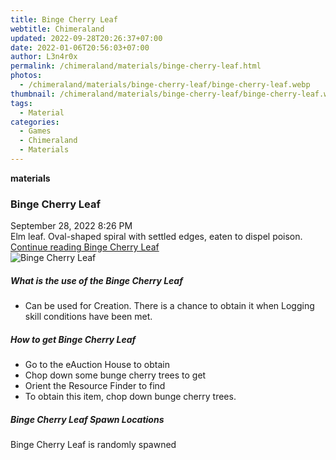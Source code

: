 ```yaml
---
title: Binge Cherry Leaf
webtitle: Chimeraland
updated: 2022-09-28T20:26:37+07:00
date: 2022-01-06T20:56:03+07:00
author: L3n4r0x
permalink: /chimeraland/materials/binge-cherry-leaf.html
photos:
  - /chimeraland/materials/binge-cherry-leaf/binge-cherry-leaf.webp
thumbnail: /chimeraland/materials/binge-cherry-leaf/binge-cherry-leaf.webp
tags:
  - Material
categories:
  - Games
  - Chimeraland
  - Materials
---
```


<section id="bootstrap-wrapper">
  <link
    rel="stylesheet"
    href="https://cdn.statically.io/gh/dimaslanjaka/Web-Manajemen/40ac3225/css/bootstrap-4.5-wrapper.css"
  />
  <div
    class="row g-0 border rounded overflow-hidden flex-md-row mb-4 shadow-sm position-relative"
  >
    <div class="col p-4 d-flex flex-column position-static">
      <strong class="d-inline-block mb-2 text-success">materials</strong>
      <h3 class="mb-0">Binge Cherry Leaf</h3>
      <div class="mb-1 text-muted">September 28, 2022 8:26 PM</div>
      <div class="mb-2 border p-1">
        Elm leaf. Oval-shaped spiral with settled edges, eaten to dispel poison.
      </div>
      <a href="#" class="stretched-link d-none"
        >Continue reading Binge Cherry Leaf</a
      >
    </div>
    <div class="col-auto d-none d-lg-block">
      <img
        src="/chimeraland/materials/binge-cherry-leaf/binge-cherry-leaf.webp"
        alt="Binge Cherry Leaf"
      />
    </div>
  </div>
  <div class="row">
    <div class="col-lg-6 col-12 mb-2">
      <div class="card">
        <div class="card-body">
          <h5 class="card-title">What is the use of the Binge Cherry Leaf</h5>
          <div class="card-text">
            <ul>
              <li>
                Can be used for Creation. There is a chance to obtain it when
                Logging skill conditions have been met.
              </li>
            </ul>
          </div>
        </div>
      </div>
    </div>
    <div class="col-lg-6 col-12 mb-2">
      <div class="card">
        <div class="card-body">
          <h5 class="card-title">How to get Binge Cherry Leaf</h5>
          <div class="card-text">
            <ul>
              <li>Go to the eAuction House to obtain</li>
              <li>Chop down some bunge cherry trees to get</li>
              <li>Orient the Resource Finder to find</li>
              <li>To obtain this item, chop down bunge cherry trees.</li>
            </ul>
          </div>
        </div>
      </div>
    </div>
    <div class="col-12 mb-2">
      <h5>Binge Cherry Leaf Spawn Locations</h5>
      <p>Binge Cherry Leaf is randomly spawned</p>
    </div>
  </div>
</section>